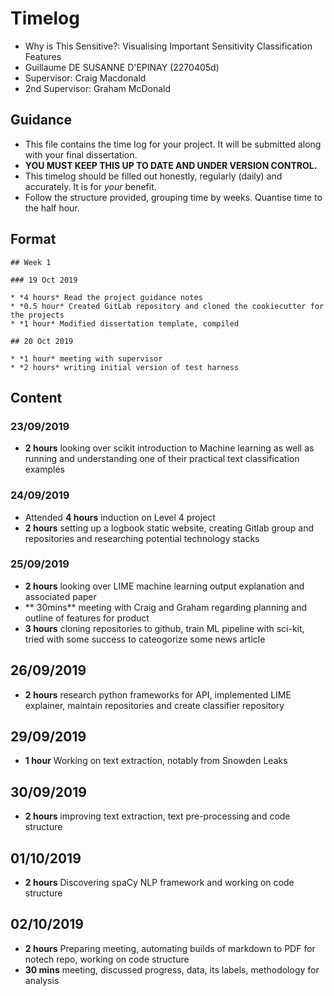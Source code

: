 # Timelog

* Why is This Sensitive?: Visualising Important Sensitivity Classification Features
* Guillaume DE SUSANNE D'EPINAY (2270405d)
* Supervisor: Craig Macdonald
* 2nd Supervisor: Graham McDonald

## Guidance

* This file contains the time log for your project. It will be submitted along with your final dissertation.
* **YOU MUST KEEP THIS UP TO DATE AND UNDER VERSION CONTROL.**
* This timelog should be filled out honestly, regularly (daily) and accurately. It is for *your* benefit.
* Follow the structure provided, grouping time by weeks.  Quantise time to the half hour.

## Format
```
## Week 1

### 19 Oct 2019

* *4 hours* Read the project guidance notes
* *0.5 hour* Created GitLab repository and cloned the cookiecutter for the projects
* *1 hour* Modified dissertation template, compiled

## 20 Oct 2019

* *1 hour* meeting with supervisor
* *2 hours* writing initial version of test harness
```

## Content

### 23/09/2019
* **2 hours** looking over scikit introduction to Machine learning as well as running and understanding one of their practical text classification examples

### 24/09/2019
* Attended **4 hours** induction on Level 4 project
* **2 hours** setting up a logbook static website, creating Gitlab group and repositories and researching potential technology stacks

### 25/09/2019
* **2 hours** looking over LIME machine learning output explanation and associated paper
* ** 30mins** meeting with Craig and Graham regarding planning and outline of features for product
* **3 hours** cloning repositories to github, train ML pipeline with sci-kit, tried with some success to cateogorize some news article

## 26/09/2019
* **2 hours** research python frameworks for API, implemented LIME explainer, maintain repositories and create classifier repository

## 29/09/2019
* **1 hour** Working on text extraction, notably from Snowden Leaks

## 30/09/2019
* **2 hours** improving text extraction, text pre-processing and code structure

## 01/10/2019
* **2 hours** Discovering spaCy NLP framework and working on code structure

## 02/10/2019
* **2 hours** Preparing meeting, automating builds of markdown to PDF for notech repo, working on code structure
* **30 mins** meeting, discussed progress, data, its labels, methodology for analysis

